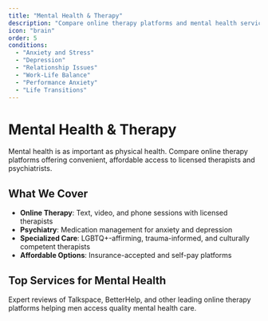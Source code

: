 ```yaml
---
title: "Mental Health & Therapy"
description: "Compare online therapy platforms and mental health services for anxiety, depression, and stress management."
icon: "brain"
order: 5
conditions:
  - "Anxiety and Stress"
  - "Depression"
  - "Relationship Issues"
  - "Work-Life Balance"
  - "Performance Anxiety"
  - "Life Transitions"
---
```


# Mental Health & Therapy

Mental health is as important as physical health. Compare online therapy platforms offering convenient, affordable access to licensed therapists and psychiatrists.

## What We Cover

- **Online Therapy**: Text, video, and phone sessions with licensed therapists
- **Psychiatry**: Medication management for anxiety and depression
- **Specialized Care**: LGBTQ+-affirming, trauma-informed, and culturally competent therapists
- **Affordable Options**: Insurance-accepted and self-pay platforms

## Top Services for Mental Health

Expert reviews of Talkspace, BetterHelp, and other leading online therapy platforms helping men access quality mental health care.
